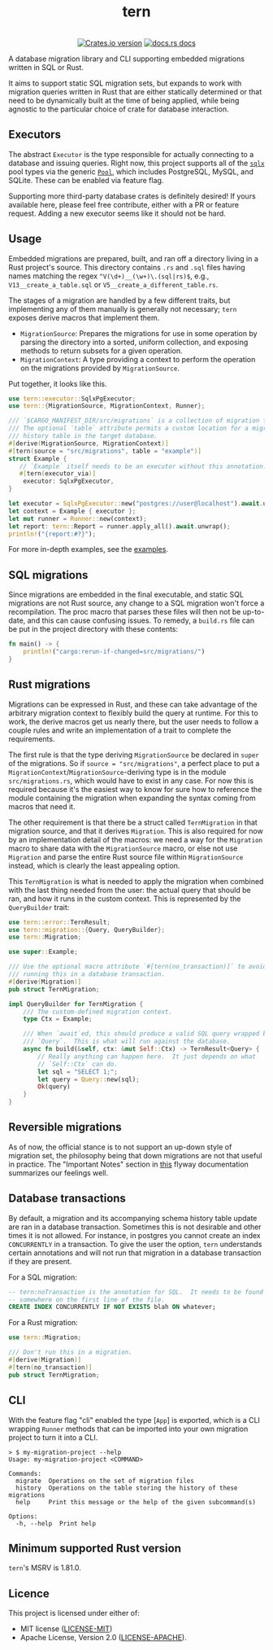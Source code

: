 <h1 align="center">tern</h1>
<br />
<div align="center">
  <!-- Version -->
  <a href="https://crates.io/crates/tern">
    <img src="https://img.shields.io/crates/v/tern.svg?style=flat-square"
    alt="Crates.io version" /></a>
  <!-- Docs -->
  <a href="https://docs.rs/tern">
    <img src="https://img.shields.io/badge/docs-latest-blue.svg?style=flat-square" alt="docs.rs docs" /></a>
</div>

<!-- cargo-rdme start -->

A database migration library and CLI supporting embedded migrations written
in SQL or Rust.

It aims to support static SQL migration sets, but expands to work with
migration queries written in Rust that are either statically determined or
that need to be dynamically built at the time of being applied, while
being agnostic to the particular choice of crate for database interaction.

## Executors

The abstract `Executor` is the type responsible for actually connecting to
a database and issuing queries.  Right now, this project supports all of the
[`sqlx`][sqlx-repo] pool types via the generic [`Pool`][sqlx-pool], which
includes PostgreSQL, MySQL, and SQLite. These can be enabled via feature
flag.

Supporting more third-party database crates is definitely desired!  If yours
available here, please feel free contribute, either with a PR or feature
request.  Adding a new executor seems like it should not be hard.

## Usage

Embedded migrations are prepared, built, and ran off a directory living in
a Rust project's source.  This directory contains `.rs` and `.sql` files
having names matching the regex `^V(\d+)__(\w+)\.(sql|rs)$`, e.g.,
`V13__create_a_table.sql` or `V5__create_a_different_table.rs`.

The stages of a migration are handled by a few different traits, but
implementing any of them manually is generally not necessary; `tern` exposes
derive macros that implement them.

* `MigrationSource`: Prepares the migrations for use in some operation by
  parsing the directory into a sorted, uniform collection, and exposing
  methods to return subsets for a given operation.
* `MigrationContext`: A type providing a context to perform the operation
  on the migrations provided by `MigrationSource`.

Put together, it looks like this.

```rust
use tern::executor::SqlxPgExecutor;
use tern::{MigrationSource, MigrationContext, Runner};

/// `$CARGO_MANIFEST_DIR/src/migrations` is a collection of migration files.
/// The optional `table` attribute permits a custom location for a migration
/// history table in the target database.
#[derive(MigrationSource, MigrationContext)]
#[tern(source = "src/migrations", table = "example")]
struct Example {
   // `Example` itself needs to be an executor without this annotation.
   #[tern(executor_via)]
    executor: SqlxPgExecutor,
}

let executor = SqlxPgExecutor::new("postgres://user@localhost").await.unwrap();
let context = Example { executor };
let mut runner = Runner::new(context);
let report: tern::Report = runner.apply_all().await.unwrap();
println!("{report:#?}");

```

For more in-depth examples, see the [examples][examples-repo].

## SQL migrations

Since migrations are embedded in the final executable, and static SQL
migrations are not Rust source, any change to a SQL migration won't force
a recompilation.  The proc macro that parses these files will then not be
up-to-date, and this can cause confusing issues.  To remedy, a `build.rs`
file can be put in the project directory with these contents:

```rust
fn main() -> {
    println!("cargo:rerun-if-changed=src/migrations/")
}
```

## Rust migrations

Migrations can be expressed in Rust, and these can take advantage of the
arbitrary migration context to flexibly build the query at runtime.  For
this to work, the derive macros get us nearly there, but the user needs to
follow a couple rules and write an implementation of a trait to complete the
requirements.

The first rule is that the type deriving `MigrationSource` be declared in
`super` of the migrations.  So if `source = "src/migrations"`, a perfect
place to put a `MigrationContext`/`MigrationSource`-deriving type is in the
module `src/migrations.rs`, which would have to exist in any case. For now
this is required because it's the easiest way to know for sure how to
reference the module containing the migration when expanding the syntax
coming from macros that need it.

The other requirement is that there be a struct called `TernMigration` in
that migration source, and that it derives `Migration`.  This is also
required for now by an implementation detail of the macros: we need a way
for the `Migration` macro to share data with the `MigrationSource` macro,
or else not use `Migration` and parse the entire Rust source file within
`MigrationSource` instead, which is clearly the least appealing option.

This `TernMigration` is what is needed to apply the migration when combined
with the last thing needed from the user: the actual query that should be
ran, and how it runs in the custom context.  This is represented by the
`QueryBuilder` trait:

```rust
use tern::error::TernResult;
use tern::migration::{Query, QueryBuilder};
use tern::Migration;

use super::Example;

/// Use the optional macro attribute `#[tern(no_transaction)]` to avoid
/// running this in a database transaction.
#[derive(Migration)]
pub struct TernMigration;

impl QueryBuilder for TernMigration {
    /// The custom-defined migration context.
    type Ctx = Example;

    /// When `await`ed, this should produce a valid SQL query wrapped by
    /// `Query`.  This is what will run against the database.
    async fn build(&self, ctx: &mut Self::Ctx) -> TernResult<Query> {
        // Really anything can happen here.  It just depends on what
        // `Self::Ctx` can do.
        let sql = "SELECT 1;";
        let query = Query::new(sql);
        Ok(query)
    }
}
```

## Reversible migrations

As of now, the official stance is to not support an up-down style of
migration set, the philosophy being that down migrations are not that useful
in practice. The "Important Notes" section in [this][flyway-undo] flyway
documentation summarizes our feelings well.

## Database transactions

By default, a migration and its accompanying schema history table update are
ran in a database transaction.  Sometimes this is not desirable and other
times it is not allowed.  For instance, in postgres you cannot create an
index `CONCURRENTLY` in a transaction.  To give the user the option, `tern`
understands certain annotations and will not run that migration in a
database transaction if they are present.

For a SQL migration:

```sql
-- tern:noTransaction is the annotation for SQL.  It needs to be found
-- somewhere on the first line of the file.
CREATE INDEX CONCURRENTLY IF NOT EXISTS blah ON whatever;
```

For a Rust migration:

```rust
use tern::Migration;

/// Don't run this in a migration.
#[derive(Migration)]
#[tern(no_transaction)]
pub struct TernMigration;
```

## CLI

With the feature flag "cli" enabled the type [`App`] is exported, which is a
CLI wrapping `Runner` methods that can be imported into your own migration
project to turn it into a CLI.

```terminal
> $ my-migration-project --help
Usage: my-migration-project <COMMAND>

Commands:
  migrate  Operations on the set of migration files
  history  Operations on the table storing the history of these migrations
  help     Print this message or the help of the given subcommand(s)

Options:
  -h, --help  Print help
```

[examples-repo]: https://github.com/quasi-coherent/tern/tree/master/examples
[sqlx-repo]: https://github.com/launchbadge/sqlx
[sqlx-pool]: https://docs.rs/sqlx/0.8.3/sqlx/struct.Pool.html
[flyway-undo]: https://documentation.red-gate.com/fd/migrations-184127470.html#Migrations-UndoMigrations

<!-- cargo-rdme end -->

## Minimum supported Rust version

`tern`'s MSRV is 1.81.0.

## Licence

This project is licensed under either of:
* MIT license ([LICENSE-MIT](./LICENSE-MIT))
* Apache License, Version 2.0 ([LICENSE-APACHE](./LICENSE-APACHE)).
